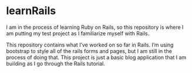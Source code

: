 learnRails
==========

I am in the process of learning Ruby on Rails, so this repository is where I am putting my test project as I familiarize myself with Rails.

This repository contains what I’ve worked on so far in Rails.
I’m using bootstrap to style all of the rails forms and pages, but I am
still in the process of doing that. This project is just a basic blog
application that I am building as I go through the Rails tutorial.
